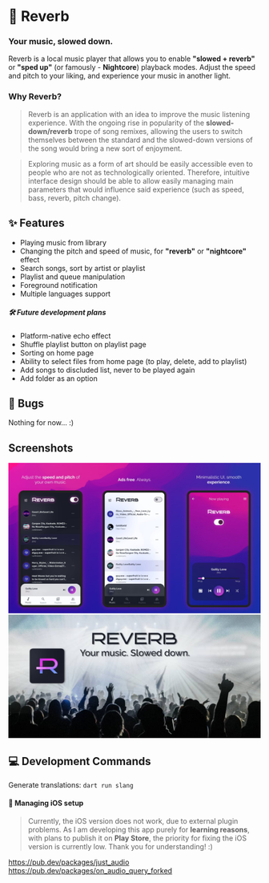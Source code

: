 # 🎼 Reverb
### Your music, slowed down.

Reverb is a local music player that allows you to enable **"slowed + reverb"** or **"sped up"** (or famously - **Nightcore**) playback modes. Adjust the speed and pitch to your liking, and experience your music in another light. 

### Why Reverb?
> Reverb is an application with an idea to improve the music listening experience. With the ongoing rise in popularity of the **slowed-down/reverb** trope of song remixes, allowing the users to switch themselves between the standard and the slowed-down versions of the song would bring a new sort of enjoyment.

> Exploring music as a form of art should be easily accessible even to people who are not as technologically oriented. Therefore, intuitive interface design should be able to allow easily managing main parameters that would influence said experience (such as speed, bass, reverb, pitch change).


## ✨ Features
- Playing music from library
- Changing the pitch and speed of music, for **"reverb"** or **"nightcore"** effect
- Search songs, sort by artist or playlist
- Playlist and queue manipulation
- Foreground notification
- Multiple languages support

##### 🛠 Future development plans
- Platform-native echo effect
- Shuffle playlist button on playlist page
- Sorting on home page
- Ability to select files from home page (to play, delete, add to playlist)
- Add songs to discluded list, never to be played again
- Add folder as an option

## 🐞 Bugs
Nothing for now... :) 

## Screenshots
![Screenshots](assets/screenshots.jpg)
![Screenshots](assets/feature_graphic.jpg)

## 💻 Development Commands
Generate translations: `dart run slang`

#### 🍎 Managing iOS setup
> Currently, the iOS version does not work, due to external plugin problems. As I am developing this app purely for **learning reasons**, with plans to publish it on **Play Store**, the priority for fixing the iOS version is currently low. Thank you for understanding! :)  
 
https://pub.dev/packages/just_audio
https://pub.dev/packages/on_audio_query_forked
